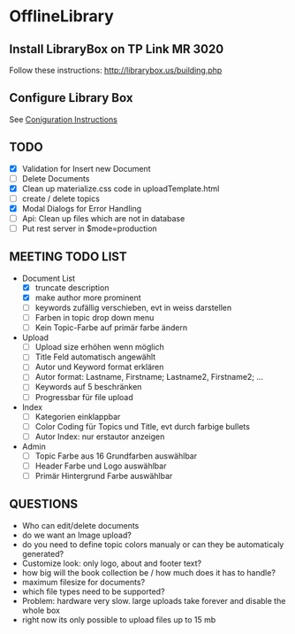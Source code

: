 # OfflineLibrary

## Install LibraryBox on TP Link MR 3020

Follow these instructions: <http://librarybox.us/building.php>

## Configure Library Box

See [Coniguration Instructions](docs/configure.md)

## TODO

* [x] Validation for Insert new Document
* [ ] Delete Documents 
* [x] Clean up materialize.css code in uploadTemplate.html
* [ ] create / delete topics
* [x] Modal Dialogs for Error Handling
* [ ] Api: Clean up files which are not in database
* [ ] Put rest server in $mode=production

## MEETING TODO LIST

* Document List
    * [x] truncate description
    * [x] make author more prominent
    * [ ] keywords zufällig verschieben, evt in weiss darstellen
    * [ ] Farben in topic drop down menu
    * [ ] Kein Topic-Farbe auf primär farbe ändern
* Upload
    * [ ] Upload size erhöhen wenn möglich 
    * [ ] Title Feld automatisch angewählt
    * [ ] Autor und Keyword format erklären
    * [ ] Autor format: Lastname, Firstname; Lastname2, Firstname2; ...
    * [ ] Keywords auf 5 beschränken
    * [ ] Progressbar für file upload
* Index
    * [ ] Kategorien einklappbar
    * [ ] Color Coding für Topics und Title, evt durch farbige bullets
    * [ ] Autor Index: nur erstautor anzeigen
* Admin
    * [ ] Topic Farbe aus 16 Grundfarben auswählbar
    * [ ] Header Farbe und Logo auswählbar
    * [ ] Primär Hintergrund Farbe auswählbar 

## QUESTIONS

* Who can edit/delete documents
* do we want an Image upload?
* do you need to define topic colors manualy or can they be automaticaly generated?
* Customize look: only logo, about and footer text?
* how big will the book collection be / how much does it has to handle?
* maximum filesize for documents?
* which file types need to be supported?
* Problem: hardware very slow. large uploads take forever and disable the whole box
* right now its only possible to upload files up to 15 mb